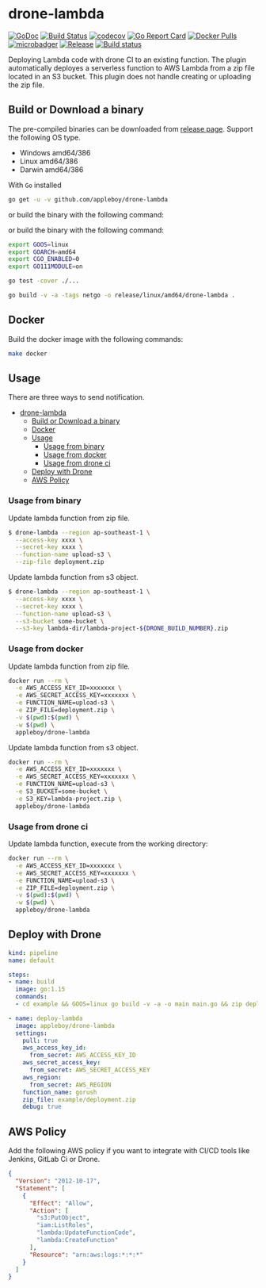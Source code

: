 # drone-lambda

[![GoDoc](https://godoc.org/github.com/appleboy/drone-lambda?status.svg)](https://godoc.org/github.com/appleboy/drone-lambda)
[![Build Status](https://cloud.drone.io/api/badges/appleboy/drone-lambda/status.svg)](https://cloud.drone.io/appleboy/drone-lambda)
[![codecov](https://codecov.io/gh/appleboy/drone-lambda/branch/master/graph/badge.svg)](https://codecov.io/gh/appleboy/drone-lambda)
[![Go Report Card](https://goreportcard.com/badge/github.com/appleboy/drone-lambda)](https://goreportcard.com/report/github.com/appleboy/drone-lambda)
[![Docker Pulls](https://img.shields.io/docker/pulls/appleboy/drone-lambda.svg)](https://hub.docker.com/r/appleboy/drone-lambda/)
[![microbadger](https://images.microbadger.com/badges/image/appleboy/drone-lambda.svg)](https://microbadger.com/images/appleboy/drone-lambda "Get your own image badge on microbadger.com")
[![Release](https://github-release-version.herokuapp.com/github/appleboy/drone-lambda/release.svg?style=flat)](https://github.com/appleboy/drone-lambda/releases/latest)
[![Build status](https://ci.appveyor.com/api/projects/status/cuioqombam9yufdy?svg=true)](https://ci.appveyor.com/project/appleboy/drone-lambda)

Deploying Lambda code with drone CI to an existing function. The plugin automatically deployes a serverless function to AWS Lambda from a zip file located in an S3 bucket. This plugin does not handle creating or uploading the zip file.

## Build or Download a binary

The pre-compiled binaries can be downloaded from [release page](https://github.com/appleboy/drone-lambda/releases). Support the following OS type.

* Windows amd64/386
* Linux amd64/386
* Darwin amd64/386

With `Go` installed

```bash
go get -u -v github.com/appleboy/drone-lambda
```

or build the binary with the following command:

or build the binary with the following command:

```sh
export GOOS=linux
export GOARCH=amd64
export CGO_ENABLED=0
export GO111MODULE=on

go test -cover ./...

go build -v -a -tags netgo -o release/linux/amd64/drone-lambda .
```

## Docker

Build the docker image with the following commands:

```bash
make docker
```

## Usage

There are three ways to send notification.

- [drone-lambda](#drone-lambda)
  - [Build or Download a binary](#build-or-download-a-binary)
  - [Docker](#docker)
  - [Usage](#usage)
    - [Usage from binary](#usage-from-binary)
    - [Usage from docker](#usage-from-docker)
    - [Usage from drone ci](#usage-from-drone-ci)
  - [Deploy with Drone](#deploy-with-drone)
  - [AWS Policy](#aws-policy)

### Usage from binary

Update lambda function from zip file.

```sh
$ drone-lambda --region ap-southeast-1 \
  --access-key xxxx \
  --secret-key xxxx \
  --function-name upload-s3 \
  --zip-file deployment.zip
```

Update lambda function from s3 object.

```sh
$ drone-lambda --region ap-southeast-1 \
  --access-key xxxx \
  --secret-key xxxx \
  --function-name upload-s3 \
  --s3-bucket some-bucket \
  --s3-key lambda-dir/lambda-project-${DRONE_BUILD_NUMBER}.zip
```

### Usage from docker

Update lambda function from zip file.

```bash
docker run --rm \
  -e AWS_ACCESS_KEY_ID=xxxxxxx \
  -e AWS_SECRET_ACCESS_KEY=xxxxxxx \
  -e FUNCTION_NAME=upload-s3 \
  -e ZIP_FILE=deployment.zip \
  -v $(pwd):$(pwd) \
  -w $(pwd) \
  appleboy/drone-lambda
```

Update lambda function from s3 object.

```bash
docker run --rm \
  -e AWS_ACCESS_KEY_ID=xxxxxxx \
  -e AWS_SECRET_ACCESS_KEY=xxxxxxx \
  -e FUNCTION_NAME=upload-s3 \
  -e S3_BUCKET=some-bucket \
  -e S3_KEY=lambda-project.zip \
  appleboy/drone-lambda
```

### Usage from drone ci

Update lambda function, execute from the working directory:

```bash
docker run --rm \
  -e AWS_ACCESS_KEY_ID=xxxxxxx \
  -e AWS_SECRET_ACCESS_KEY=xxxxxxx \
  -e FUNCTION_NAME=upload-s3 \
  -e ZIP_FILE=deployment.zip \
  -v $(pwd):$(pwd) \
  -w $(pwd) \
  appleboy/drone-lambda
```

## Deploy with Drone

```yaml
kind: pipeline
name: default

steps:
- name: build
  image: go:1.15
  commands:
  - cd example && GOOS=linux go build -v -a -o main main.go && zip deployment.zip main

- name: deploy-lambda
  image: appleboy/drone-lambda
  settings:
    pull: true
    aws_access_key_id:
      from_secret: AWS_ACCESS_KEY_ID
    aws_secret_access_key:
      from_secret: AWS_SECRET_ACCESS_KEY
    aws_region:
      from_secret: AWS_REGION
    function_name: gorush
    zip_file: example/deployment.zip
    debug: true
```

## AWS Policy

Add the following AWS policy if you want to integrate with CI/CD tools like Jenkins, GitLab Ci or Drone.

```json
{
  "Version": "2012-10-17",
  "Statement": [
    {
      "Effect": "Allow",
      "Action": [
        "s3:PutObject",
        "iam:ListRoles",
        "lambda:UpdateFunctionCode",
        "lambda:CreateFunction"
      ],
      "Resource": "arn:aws:logs:*:*:*"
    }
  ]
}
```
